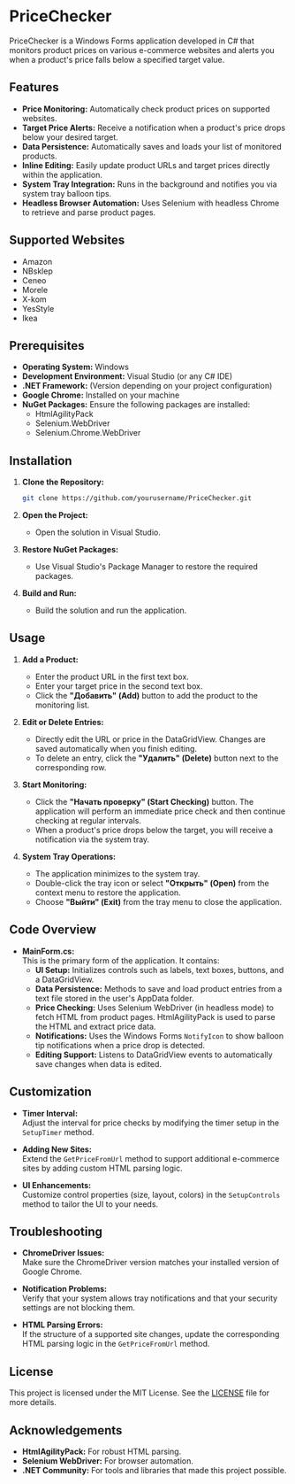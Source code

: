 ﻿# PriceChecker

PriceChecker is a Windows Forms application developed in C# that monitors product prices on various e-commerce websites and alerts you when a product's price falls below a specified target value.

## Features

- **Price Monitoring:** Automatically check product prices on supported websites.
- **Target Price Alerts:** Receive a notification when a product's price drops below your desired target.
- **Data Persistence:** Automatically saves and loads your list of monitored products.
- **Inline Editing:** Easily update product URLs and target prices directly within the application.
- **System Tray Integration:** Runs in the background and notifies you via system tray balloon tips.
- **Headless Browser Automation:** Uses Selenium with headless Chrome to retrieve and parse product pages.

## Supported Websites

- Amazon
- NBsklep
- Ceneo
- Morele
- X-kom
- YesStyle
- Ikea

## Prerequisites

- **Operating System:** Windows
- **Development Environment:** Visual Studio (or any C# IDE)
- **.NET Framework:** (Version depending on your project configuration)
- **Google Chrome:** Installed on your machine
- **NuGet Packages:** Ensure the following packages are installed:
  - HtmlAgilityPack
  - Selenium.WebDriver
  - Selenium.Chrome.WebDriver

## Installation

1. **Clone the Repository:**
   ```bash
   git clone https://github.com/yourusername/PriceChecker.git
   ```

2. **Open the Project:**
   - Open the solution in Visual Studio.

3. **Restore NuGet Packages:**
   - Use Visual Studio's Package Manager to restore the required packages.

4. **Build and Run:**
   - Build the solution and run the application.

## Usage

1. **Add a Product:**
   - Enter the product URL in the first text box.
   - Enter your target price in the second text box.
   - Click the **"Добавить" (Add)** button to add the product to the monitoring list.

2. **Edit or Delete Entries:**
   - Directly edit the URL or price in the DataGridView. Changes are saved automatically when you finish editing.
   - To delete an entry, click the **"Удалить" (Delete)** button next to the corresponding row.

3. **Start Monitoring:**
   - Click the **"Начать проверку" (Start Checking)** button. The application will perform an immediate price check and then continue checking at regular intervals.
   - When a product's price drops below the target, you will receive a notification via the system tray.

4. **System Tray Operations:**
   - The application minimizes to the system tray.
   - Double-click the tray icon or select **"Открыть" (Open)** from the context menu to restore the application.
   - Choose **"Выйти" (Exit)** from the tray menu to close the application.

## Code Overview

- **MainForm.cs:**  
  This is the primary form of the application. It contains:
  - **UI Setup:** Initializes controls such as labels, text boxes, buttons, and a DataGridView.
  - **Data Persistence:** Methods to save and load product entries from a text file stored in the user's AppData folder.
  - **Price Checking:** Uses Selenium WebDriver (in headless mode) to fetch HTML from product pages. HtmlAgilityPack is used to parse the HTML and extract price data.
  - **Notifications:** Uses the Windows Forms `NotifyIcon` to show balloon tip notifications when a price drop is detected.
  - **Editing Support:** Listens to DataGridView events to automatically save changes when data is edited.

## Customization

- **Timer Interval:**  
  Adjust the interval for price checks by modifying the timer setup in the `SetupTimer` method.

- **Adding New Sites:**  
  Extend the `GetPriceFromUrl` method to support additional e-commerce sites by adding custom HTML parsing logic.

- **UI Enhancements:**  
  Customize control properties (size, layout, colors) in the `SetupControls` method to tailor the UI to your needs.

## Troubleshooting

- **ChromeDriver Issues:**  
  Make sure the ChromeDriver version matches your installed version of Google Chrome.

- **Notification Problems:**  
  Verify that your system allows tray notifications and that your security settings are not blocking them.

- **HTML Parsing Errors:**  
  If the structure of a supported site changes, update the corresponding HTML parsing logic in the `GetPriceFromUrl` method.

## License

This project is licensed under the MIT License. See the [LICENSE](LICENSE) file for more details.

## Acknowledgements

- **HtmlAgilityPack:** For robust HTML parsing.
- **Selenium WebDriver:** For browser automation.
- **.NET Community:** For tools and libraries that made this project possible.